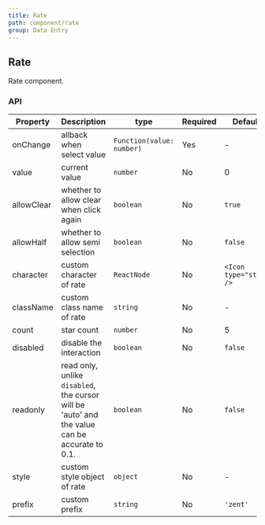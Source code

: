 ```yaml
---
title: Rate
path: component/rate
group: Data Entry
---
```


## Rate

Rate component.

### API

| Property   | Description                             | type                      | Required | Default                | Alternative |
| ---------- | --------------------------------------- | ------------------------- | -------- | ---------------------- | ----------- |
| onChange   | allback when select value               | `Function(value: number)` | Yes      | -                      |             |
| value      | current value                           | `number`                  | No       | 0                      |             |
| allowClear | whether to allow clear when click again | `boolean`                 | No       | `true`                 |             |
| allowHalf  | whether to allow semi selection         | `boolean`                 | No       | `false`                |             |
| character  | custom character of rate                | `ReactNode`               | No       | `<Icon type="star" />` |             |
| className  | custom class name of rate               | `string`                  | No       | -                      |             |
| count      | star count                              | `number`                  | No       | 5                      |             |
| disabled   | disable the interaction                 | `boolean`                 | No       | `false`                |             |
| readonly   | read only, unlike `disabled`, the cursor will be 'auto' and the value can be accurate to 0.1.    | `boolean`  | No | `false`  |        |
| style      | custom style object of rate             | `object`                  | No       | -                      |             |
| prefix     | custom prefix                           | `string`         				 | No       | `'zent'`               |             |
